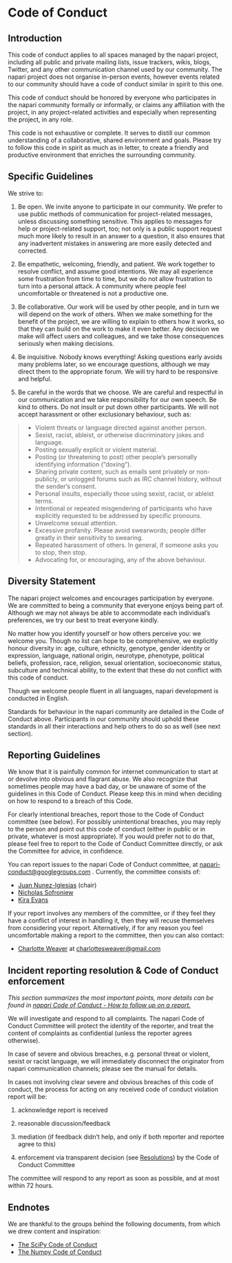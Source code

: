 # Code of Conduct

## Introduction

This code of conduct applies to all spaces managed by the napari project, including all public and private mailing lists, issue trackers, wikis, blogs, Twitter, and any other communication channel used by our community. The napari project does not organise in-person events, however events related to our community should have a code of conduct similar in spirit to this one.

This code of conduct should be honored by everyone who participates in the napari community formally or informally, or claims any affiliation with the project, in any project-related activities and especially when representing the project, in any role.

This code is not exhaustive or complete. It serves to distill our common understanding of a collaborative, shared environment and goals. Please try to follow this code in spirit as much as in letter, to create a friendly and productive environment that enriches the surrounding community.

## Specific Guidelines

We strive to:

1. Be open. We invite anyone to participate in our community. We prefer to use public methods of communication for project-related messages, unless discussing something sensitive. This applies to messages for help or project-related support, too; not only is a public support request much more likely to result in an answer to a question, it also ensures that any inadvertent mistakes in answering are more easily detected and corrected.

2. Be empathetic, welcoming, friendly, and patient. We work together to resolve conflict, and assume good intentions. We may all experience some frustration from time to time, but we do not allow frustration to turn into a personal attack. A community where people feel uncomfortable or threatened is not a productive one.

3. Be collaborative. Our work will be used by other people, and in turn we will depend on the work of others. When we make something for the benefit of the project, we are willing to explain to others how it works, so that they can build on the work to make it even better. Any decision we make will affect users and colleagues, and we take those consequences seriously when making decisions.

4. Be inquisitive. Nobody knows everything! Asking questions early avoids many problems later, so we encourage questions, although we may direct them to the appropriate forum. We will try hard to be responsive and helpful.

5. Be careful in the words that we choose. We are careful and respectful in our communication and we take responsibility for our own speech. Be kind to others. Do not insult or put down other participants. We will not accept harassment or other exclusionary behaviour, such as:

> * Violent threats or language directed against another person.
> * Sexist, racist, ableist, or otherwise discriminatory jokes and language.
> * Posting sexually explicit or violent material.
> * Posting (or threatening to post) other people’s personally identifying information (“doxing”).
> * Sharing private content, such as emails sent privately or non-publicly, or unlogged forums such as IRC channel history, without the sender’s consent.
> * Personal insults, especially those using sexist, racist, or ableist terms.
> * Intentional or repeated misgendering of participants who have explicitly requested to be addressed by specific pronouns.
> * Unwelcome sexual attention.
> * Excessive profanity. Please avoid swearwords; people differ greatly in their sensitivity to swearing.
> * Repeated harassment of others. In general, if someone asks you to stop, then stop.
> * Advocating for, or encouraging, any of the above behaviour.

## Diversity Statement

The napari project welcomes and encourages participation by everyone. We are committed to being a community that everyone enjoys being part of. Although we may not always be able to accommodate each individual’s preferences, we try our best to treat everyone kindly.

No matter how you identify yourself or how others perceive you: we welcome you. Though no list can hope to be comprehensive, we explicitly honour diversity in: age, culture, ethnicity, genotype, gender identity or expression, language, national origin, neurotype, phenotype, political beliefs, profession, race, religion, sexual orientation, socioeconomic status, subculture and technical ability, to the extent that these do not conflict with this code of conduct.

Though we welcome people fluent in all languages, napari development is conducted in English.

Standards for behaviour in the napari community are detailed in the Code of Conduct above. Participants in our community should uphold these standards in all their interactions and help others to do so as well (see next section).

## Reporting Guidelines

We know that it is painfully common for internet communication to start at or devolve into obvious and flagrant abuse. We also recognize that sometimes people may have a bad day, or be unaware of some of the guidelines in this Code of Conduct. Please keep this in mind when deciding on how to respond to a breach of this Code.

For clearly intentional breaches, report those to the Code of Conduct committee (see below). For possibly unintentional breaches, you may reply to the person and point out this code of conduct (either in public or in private, whatever is most appropriate). If you would prefer not to do that, please feel free to report to the Code of Conduct Committee directly, or ask the Committee for advice, in confidence.

You can report issues to the napari Code of Conduct committee, at napari-conduct@googlegroups.com . Currently, the committee consists of:

* [Juan Nunez-Iglesias](https://github.com/jni) (chair)
* [Nicholas Sofroniew](https://github.com/sofroniewn)
* [Kira Evans](https://github.com/kne42)

If your report involves any members of the committee, or if they feel they have a conflict of interest in handling it, then they will recuse themselves from considering your report. Alternatively, if for any reason you feel uncomfortable making a report to the committee, then you can also contact:

* [Charlotte Weaver](https://github.com/csweaver) at charlottesweaver@gmail.com

## Incident reporting resolution & Code of Conduct enforcement

*This section summarizes the most important points, more details can be found in [napari Code of Conduct - How to follow up on a report.](https://github.com/napari/napari/blob/master/docs/CODE_OF_CONDUCT_REPORTING.md)*

We will investigate and respond to all complaints. The napari Code of Conduct Committee will protect the identity of the reporter, and treat the content of complaints as confidential (unless the reporter agrees otherwise).

In case of severe and obvious breaches, e.g. personal threat or violent, sexist or racist language, we will immediately disconnect the originator from napari communication channels; please see the manual for details.

In cases not involving clear severe and obvious breaches of this code of conduct, the process for acting on any received code of conduct violation report will be:

1. acknowledge report is received

2. reasonable discussion/feedback

3. mediation (if feedback didn’t help, and only if both reporter and reportee agree to this)

4. enforcement via transparent decision (see [Resolutions](https://github.com/napari/napari/blob/master/docs/REPORT_HANDLING_MANUAL.md#resolutions)) by the Code of Conduct Committee

The committee will respond to any report as soon as possible, and at most within 72 hours.

## Endnotes

We are thankful to the groups behind the following documents, from which we drew content and inspiration:

* [The SciPy Code of Conduct](https://docs.scipy.org/doc/scipy/reference/dev/conduct/code_of_conduct.html)
* [The Numpy Code of Conduct](https://www.numpy.org/devdocs/dev/conduct/code_of_conduct.html)
